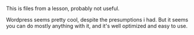 This is files from a lesson, probably not useful.

Wordpress seems pretty cool, despite the presumptions i had. But it seems you can do mostly anything with it, and it's well optimized and easy to use.
